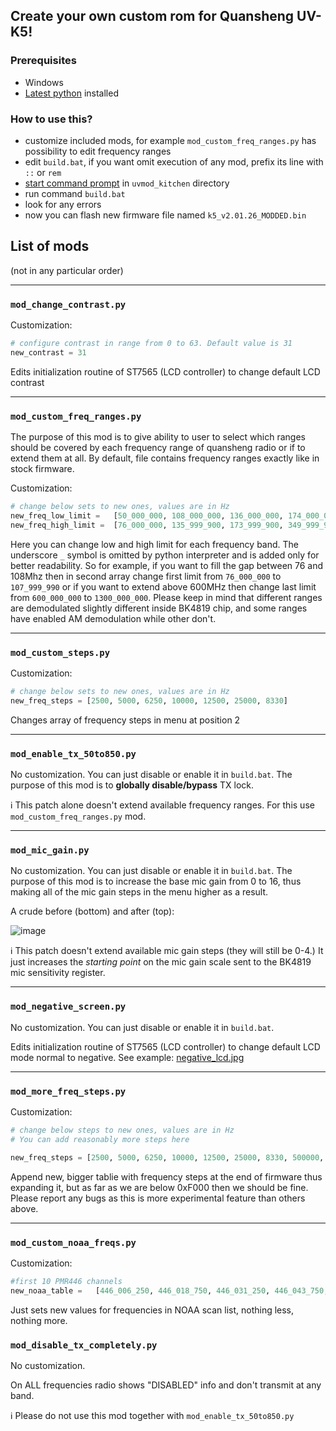 ## Create your own custom rom for Quansheng UV-K5!

### Prerequisites 
 - Windows
 - [Latest python](https://www.python.org/downloads/) installed

### How to use this?
 - customize included mods, for example `mod_custom_freq_ranges.py` has possibility to edit frequency ranges
 - edit `build.bat`, if you want omit execution of any mod, prefix its line with `::` or `rem`
 - [start command prompt](https://www.google.com/search?q=how+to+open+command+prompt+windows) in `uvmod_kitchen` directory
 - run command `build.bat`
 - look for any errors
 - now you can flash new firmware file named `k5_v2.01.26_MODDED.bin` 

## List of mods
(not in any particular order)
<hr>

### `mod_change_contrast.py`
Customization:
```python
# configure contrast in range from 0 to 63. Default value is 31
new_contrast = 31
```
Edits initialization routine of ST7565 (LCD controller) to change default LCD contrast
<hr>

### `mod_custom_freq_ranges.py`
The purpose of  this mod is to give ability to user to select which ranges should be covered by each 
frequency range of quansheng radio or if to extend them at all. By default, file contains frequency ranges exactly 
like in stock firmware. 

Customization:
```python
# change below sets to new ones, values are in Hz
new_freq_low_limit =   [50_000_000, 108_000_000, 136_000_000, 174_000_000, 350_000_000, 400_000_000, 470_000_000]
new_freq_high_limit =  [76_000_000, 135_999_900, 173_999_900, 349_999_900, 399_999_900, 469_999_900, 600_000_000]
```

Here you can change low and high limit for each frequency band. 
The underscore `_` symbol is omitted by python interpreter and is added only for better readability.
So for example, if you want to fill the gap between 76 and 108Mhz then in second array change first limit from `76_000_000` to `107_999_990` or 
if you want to extend above 600MHz then change last limit from `600_000_000` to `1300_000_000`. Please keep in mind that different ranges 
are demodulated slightly different inside BK4819 chip, and some ranges have enabled AM demodulation while other don't. 
<hr>

### `mod_custom_steps.py`
Customization:
```python
# change below sets to new ones, values are in Hz
new_freq_steps = [2500, 5000, 6250, 10000, 12500, 25000, 8330]
```
Changes array of frequency steps in menu at position 2
<hr>

### `mod_enable_tx_50to850.py`
No customization. You can just disable or enable it in `build.bat`. The purpose of this mod is to **globally disable/bypass** TX lock. 

ℹ️ This patch alone doesn't extend available frequency ranges. For this use `mod_custom_freq_ranges.py` mod.
<hr>

### `mod_mic_gain.py`
No customization. You can just disable or enable it in `build.bat`. The purpose of this mod is to increase the base mic gain from 0 to 16, thus
making all of the mic gain steps in the menu higher as a result.

A crude before (bottom) and after (top):

![image](https://github.com/amnemonic/Quansheng_UV-K5_Firmware/assets/12097904/9c68fa9e-a3dc-4dfc-9d60-07a4399f87f9)

ℹ️ This patch doesn't extend available mic gain steps (they will still be 0-4.) It just increases the _starting point_ on the mic gain
scale sent to the BK4819 mic sensitivity register.
<hr>

### `mod_negative_screen.py`
No customization. You can just disable or enable it in `build.bat`.

Edits initialization routine of ST7565 (LCD controller) to change default LCD mode normal to negative. See example: [negative_lcd.jpg](https://raw.githubusercontent.com/amnemonic/Quansheng_UV-K5_Firmware/main/hardware/negative_lcd.jpg)
<hr>


### `mod_more_freq_steps.py`
Customization:
```python
# change below steps to new ones, values are in Hz
# You can add reasonably more steps here

new_freq_steps = [2500, 5000, 6250, 10000, 12500, 25000, 8330, 500000, 10, 1250, 20000]
```
Append new, bigger tablie with frequency steps at the end of firmware thus expanding it, but as far as we are below 0xF000 then we should be fine. Please report any bugs as this is more experimental feature than others above.
<hr>


### `mod_custom_noaa_freqs.py`
Customization:
```python
#first 10 PMR446 channels
new_noaa_table =   [446_006_250, 446_018_750, 446_031_250, 446_043_750, 446_056_250, 446_068_750, 446_081_250, 446_093_750, 446_106_250, 446_118_750,  ]
```
Just sets new values for frequencies in NOAA scan list, nothing less, nothing more. 



### `mod_disable_tx_completely.py`
No customization. 

On ALL frequencies radio shows "DISABLED" info and don't transmit at any band.

ℹ️ Please do not use this mod together with `mod_enable_tx_50to850.py`

